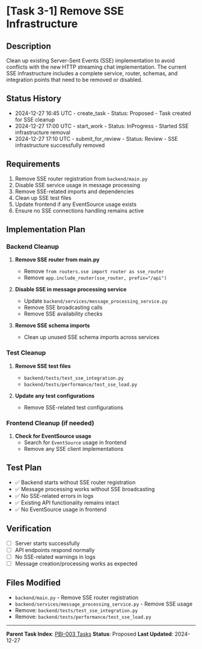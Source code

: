 # [Task 3-1] Remove SSE Infrastructure

## Description
Clean up existing Server-Sent Events (SSE) implementation to avoid conflicts with the new HTTP streaming chat implementation. The current SSE infrastructure includes a complete service, router, schemas, and integration points that need to be removed or disabled.

## Status History
- 2024-12-27 16:45 UTC - create_task - Status: Proposed - Task created for SSE cleanup
- 2024-12-27 17:00 UTC - start_work - Status: InProgress - Started SSE infrastructure removal
- 2024-12-27 17:10 UTC - submit_for_review - Status: Review - SSE infrastructure successfully removed

## Requirements
1. Remove SSE router registration from `backend/main.py`
2. Disable SSE service usage in message processing
3. Remove SSE-related imports and dependencies
4. Clean up SSE test files
5. Update frontend if any EventSource usage exists
6. Ensure no SSE connections handling remains active

## Implementation Plan

### Backend Cleanup
1. **Remove SSE router from main.py**
   - Remove `from routers.sse import router as sse_router`
   - Remove `app.include_router(sse_router, prefix="/api")`

2. **Disable SSE in message processing service**
   - Update `backend/services/message_processing_service.py`
   - Remove SSE broadcasting calls
   - Remove SSE availability checks

3. **Remove SSE schema imports**
   - Clean up unused SSE schema imports across services

### Test Cleanup  
1. **Remove SSE test files**
   - `backend/tests/test_sse_integration.py`
   - `backend/tests/performance/test_sse_load.py`

2. **Update any test configurations**
   - Remove SSE-related test configurations

### Frontend Cleanup (if needed)
1. **Check for EventSource usage**
   - Search for `EventSource` usage in frontend
   - Remove any SSE client implementations

## Test Plan
- ✅ Backend starts without SSE router registration
- ✅ Message processing works without SSE broadcasting
- ✅ No SSE-related errors in logs
- ✅ Existing API functionality remains intact
- ✅ No EventSource usage in frontend

## Verification
- [ ] Server starts successfully
- [ ] API endpoints respond normally
- [ ] No SSE-related warnings in logs
- [ ] Message creation/processing works as expected

## Files Modified
- `backend/main.py` - Remove SSE router registration
- `backend/services/message_processing_service.py` - Remove SSE usage
- Remove: `backend/tests/test_sse_integration.py`
- Remove: `backend/tests/performance/test_sse_load.py`

---

**Parent Task Index**: [PBI-003 Tasks](mdc:../tasks.md)
**Status**: Proposed
**Last Updated**: 2024-12-27 
